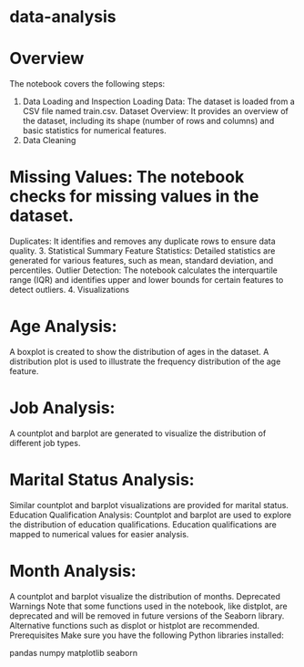 # data-analysis

# Overview
The notebook covers the following steps:

1. Data Loading and Inspection
Loading Data: The dataset is loaded from a CSV file named train.csv.
Dataset Overview: It provides an overview of the dataset, including its shape (number of rows and columns) and basic statistics for numerical features.
2. Data Cleaning
# Missing Values: The notebook checks for missing values in the dataset.
Duplicates: It identifies and removes any duplicate rows to ensure data quality.
3. Statistical Summary
Feature Statistics: Detailed statistics are generated for various features, such as mean, standard deviation, and percentiles.
Outlier Detection: The notebook calculates the interquartile range (IQR) and identifies upper and lower bounds for certain features to detect outliers.
4. Visualizations
# Age Analysis:
A boxplot is created to show the distribution of ages in the dataset.
A distribution plot is used to illustrate the frequency distribution of the age feature.
# Job Analysis:
A countplot and barplot are generated to visualize the distribution of different job types.
# Marital Status Analysis:
Similar countplot and barplot visualizations are provided for marital status.
Education Qualification Analysis:
Countplot and barplot are used to explore the distribution of education qualifications.
Education qualifications are mapped to numerical values for easier analysis.
# Month Analysis:
A countplot and barplot visualize the distribution of months.
Deprecated Warnings
Note that some functions used in the notebook, like distplot, are deprecated and will be removed in future versions of the Seaborn library. Alternative functions such as displot or histplot are recommended.
Prerequisites
Make sure you have the following Python libraries installed:

pandas
numpy
matplotlib
seaborn

